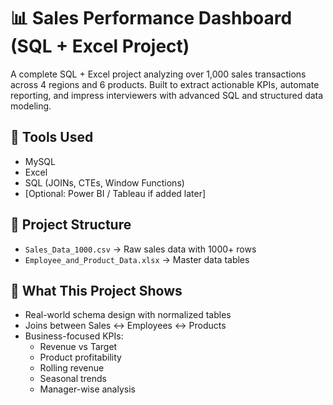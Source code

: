 # 📊 Sales Performance Dashboard (SQL + Excel Project)

A complete SQL + Excel project analyzing over 1,000 sales transactions across 4 regions and 6 products. Built to extract actionable KPIs, automate reporting, and impress interviewers with advanced SQL and structured data modeling.

## 🔧 Tools Used
- MySQL
- Excel
- SQL (JOINs, CTEs, Window Functions)
- [Optional: Power BI / Tableau if added later]

## 📂 Project Structure

- `Sales_Data_1000.csv` → Raw sales data with 1000+ rows
- `Employee_and_Product_Data.xlsx` → Master data tables

## 🚀 What This Project Shows

- Real-world schema design with normalized tables
- Joins between Sales ↔ Employees ↔ Products
- Business-focused KPIs:
  - Revenue vs Target
  - Product profitability
  - Rolling revenue
  - Seasonal trends
  - Manager-wise analysis


